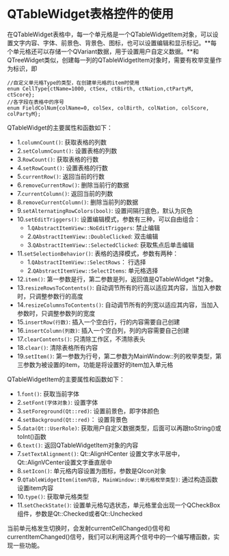 # QTableWidget表格控件的使用

在QTableWidget表格中，每一个单元格是一个QTableWidgetItem对象，可以设置文字内容、字体、前景色、背景色、图标，也可以设置编辑和显示标记。**每个单元格还可以存储一个QVariant数据，用于设置用户自定义数据。**和QTreeWidget类似，创建每一列的QTableWidgetItem对象时，需要有枚举变量作为标识，即
```
//自定义单元格Type的类型，在创建单元格的item时使用
enum CellType{ctName=1000, ctSex, ctBirth, ctNation,ctPartyM, ctScore};
//各字段在表格中的序号
enum FieldColNum{colName=0, colSex, colBirth, colNation, colScore, colPartyM};
```
QTableWidget的主要属性和函数如下：
- 1.`columnCount()`:  获取表格的列数
- 2.`setColumnCount()`: 设置表格的列数
- 3.`RowCount()`: 获取表格的行数
- 4.`setRowCount()`: 设置表格的行数
- 5.`currentRow()`: 返回当前的行数
- 6.`removeCurrentRow()`: 删除当前行的数据
- 7.`currentColumn()`: 返回当前的列数
- 8.`removeCurrentColumn()`: 删除当前列的数据
- 9.`setAlternatingRowColors(bool)`: 设置间隔行底色，默认为灰色
- 10.`setEditTriggers()`: 设置编辑模式，参数有三种，可以自由组合：
    - 1.`QAbstractItemView::NoEditTriggers`: 禁止编辑
    - 2.`QAbstractItemView::DoubleClicked`: 双击编辑
    - 3.`QAbstractItemView::SelectedClicked`: 获取焦点后单击编辑
- 11.`setSelectionBehavior()`: 表格的选择模式，参数有两种：
    - 1.`QAbstractItemView::SelectRows`： 行选择
    - 2.`QAbstractItemView::SelectItems`: 单元格选择
- 12.`item()`: 第一参数是行，第二参数是列，返回值是QTableWidget *对象。
- 13.`resizeRowsToContents()`: 自动调节所有的行高以适应其内容，当加入参数时，只调整参数行的高度
- 14.`resizeColumnsToContents()`: 自动调节所有的列宽以适应其内容，当加入参数时，只调整参数列的宽度
- 15.`insertRow(行数)`:  插入一个空白行，行的内容需要自己创建
- 16.`insertColumn(列数)`: 插入一个空白列，列的内容需要自己创建
- 17.`clearContents()`: 只清除工作区，不清除表头
- 18.`clear()`: 清除表格所有内容
- 19.`setItem()`: 第一参数为行号，第二参数为MainWindow::列的枚举类型，第三参数为被设置的item，功能是将设置好的item加入单元格

QTableWidgetItem的主要属性和函数如下：
- 1.`font()`: 获取当前字体
- 2.`setFont(字体对象)`: 设置字体
- 3.`setForeground(Qt::red)`: 设置前景色，即字体颜色
- 4.`setBackground(Qt::red)`： 设置背景色
- 5.`data(Qt::UserRole)`: 获取用户自定义数据类型，后面可以再跟toString()或toInt()函数
- 6.`text()`: 返回QTableWidgetItem对象的内容
- 7.`setTextAlignment()`: Qt::AlignHCenter 设置文字水平居中， Qt::AlignVCenter设置文字垂直居中
- 8.`setIcon()`: 单元格内容设置为图标，参数是QIcon对象
- 9.`QTableWidgetItem(item内容, MainWindow::单元格枚举类型)`: 通过构造函数设置item内容
- 10.`type()`: 获取单元格类型
- 11.`setCheckState()`: 设置单元格勾选状态，单元格里会出现一个QCheckBox组件，参数是Qt::Checked或者Qt::Unchecked

当前单元格发生切换时，会发射currentCellChanged()信号和currentItemChanged()信号，我们可以利用这两个信号中的一个编写槽函数，实现一些功能。



